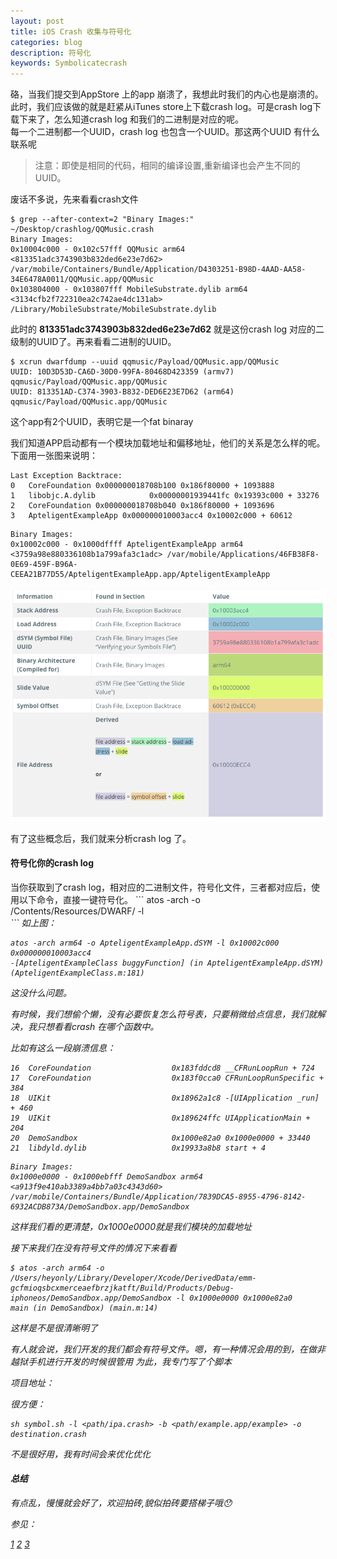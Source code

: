 ```yaml
---
layout: post
title: iOS Crash 收集与符号化
categories: blog
description: 符号化
keywords: Symbolicatecrash
---        
```

硌，当我们提交到AppStore 上的app 崩溃了，我想此时我们的内心也是崩溃的。此时，我们应该做的就是赶紧从iTunes store上下载crash log。可是crash log下载下来了，怎么知道crash log 和我们的二进制是对应的呢。               
每一个二进制都一个UUID，crash log 也包含一个UUID。那这两个UUID 有什么联系呢          
>注意：即使是相同的代码，相同的编译设置,重新编译也会产生不同的UUID。          



废话不多说，先来看看crash文件       
````
$ grep --after-context=2 "Binary Images:" ~/Desktop/crashlog/QQMusic.crash      
Binary Images:       
0x10004c000 - 0x102c57fff QQMusic arm64  <813351adc3743903b832ded6e23e7d62> /var/mobile/Containers/Bundle/Application/D4303251-B98D-4AAD-AA58-34E6478A0011/QQMusic.app/QQMusic        
0x103804000 - 0x103807fff MobileSubstrate.dylib arm64  <3134cfb2f722310ea2c742ae4dc131ab> /Library/MobileSubstrate/MobileSubstrate.dylib      
````


此时的 <b>813351adc3743903b832ded6e23e7d62</b> 就是这份crash log 对应的二级制的UUID了。再来看看二进制的UUID。
```
$ xcrun dwarfdump --uuid qqmusic/Payload/QQMusic.app/QQMusic
UUID: 10D3D53D-CA6D-30D0-99FA-80468D423359 (armv7) qqmusic/Payload/QQMusic.app/QQMusic
UUID: 813351AD-C374-3903-B832-DED6E23E7D62 (arm64) qqmusic/Payload/QQMusic.app/QQMusic
```
这个app有2个UUID，表明它是一个fat binaray


我们知道APP启动都有一个模块加载地址和偏移地址，他们的关系是怎么样的呢。下面用一张图来说明：
```
Last Exception Backtrace:
0   CoreFoundation 0x000000018708b100 0x186f80000 + 1093888
1   libobjc.A.dylib            0x00000001939441fc 0x19393c000 + 33276
2   CoreFoundation 0x000000018708b040 0x186f80000 + 1093696
3   ApteligentExampleApp 0x000000010003acc4 0x10002c000 + 60612
```

```
Binary Images:
0x10002c000 - 0x1000dffff ApteligentExampleApp arm64  <3759a98e880336108b1a799afa3c1adc> /var/mobile/Applications/46FB38F8-0E69-459F-B96A-CEEA21B77D55/ApteligentExampleApp.app/ApteligentExampleApp
```


![](/images/blog/loadAddressAndSlide.png)


有了这些概念后，我们就来分析crash log 了。



<h4>符号化你的crash log</h4>
当你获取到了crash log，相对应的二进制文件，符号化文件，三者都对应后，使用以下命令，直接一键符号化。
```
atos -arch <Binary Architecture> -o <Path to dSYM file>/Contents/Resources/DWARF/<binary image name> -l <load address> <address to symbolicate>
```
如上图：



```
atos -arch arm64 -o ApteligentExampleApp.dSYM -l 0x10002c000 0x000000010003acc4
-[ApteligentExampleClass buggyFunction] (in ApteligentExampleApp.dSYM) (ApteligentExampleClass.m:181)
```

这没什么问题。



有时候，我们想偷个懒，没有必要恢复怎么符号表，只要稍微给点信息，我们就解决，我只想看看crash 在哪个函数中。


比如有这么一段崩溃信息：
```
16  CoreFoundation                	0x183fddcd8 __CFRunLoopRun + 724
17  CoreFoundation                	0x183f0cca0 CFRunLoopRunSpecific + 384
18  UIKit                         	0x18962a1c8 -[UIApplication _run] + 460
19  UIKit                         	0x189624ffc UIApplicationMain + 204
20  DemoSandbox                   	0x1000e82a0 0x1000e0000 + 33440
21  libdyld.dylib                 	0x19933a8b8 start + 4
```


```
Binary Images:
0x1000e0000 - 0x1000ebfff DemoSandbox arm64  <a913f9e410ab3389a4bb7a03c4343d60> /var/mobile/Containers/Bundle/Application/7839DCA5-8955-4796-8142-6932ACDB873A/DemoSandbox.app/DemoSandbox
```

这样我们看的更清楚，0x1000e0000就是我们模块的加载地址


接下来我们在没有符号文件的情况下来看看

```
$ atos -arch arm64 -o /Users/heyonly/Library/Developer/Xcode/DerivedData/emm-gcfmioqsbcxmerceaefbrzjkatft/Build/Products/Debug-iphoneos/DemoSandbox.app/DemoSandbox -l 0x1000e0000 0x1000e82a0
main (in DemoSandbox) (main.m:14)
```

这样是不是很清晰明了



有人就会说，我们开发的我们都会有符号文件。嗯，有一种情况会用的到，在做非越狱手机进行开发的时候很管用
为此，我专门写了个脚本





项目地址：[](https://github.com/heyonly/hbsymbolicate  "hbsymbolicate")



很方便：
```
sh symbol.sh -l <path/ipa.crash> -b <path/example.app/example> -o destination.crash
```

不是很好用，我有时间会来优化优化




<h4>总结</h4>

有点乱，慢慢就会好了，欢迎拍砖,貌似拍砖要搭梯子哦😯



参见：

[1](https://www.apteligent.com/technical-resource/symbolicating-an-ios-crash-report/   "apteligent")
[2](https://developer.apple.com/library/content/technotes/tn2151/_index.html "apple")
[3](https://developer.apple.com/library/content/technotes/tn2151/_index.html   "apple")
